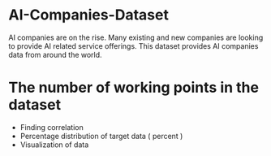 # AI-Companies-Dataset
AI companies are on the rise. Many existing and new companies are looking to provide AI related service offerings. This dataset provides AI companies data from around the world.
# The number of working points in the dataset 
* Finding correlation
* Percentage distribution of target data ( percent )
* Visualization of data
